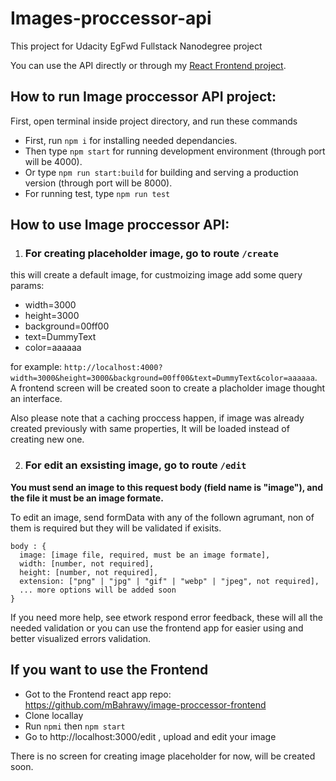 # Images-proccessor-api
This project for Udacity EgFwd Fullstack Nanodegree project 

You can use the API directly or through my [React Frontend project](https://github.com/mBahrawy/image-proccessor-frontend).


## How to run Image proccessor API project:
First, open terminal inside project directory, and run these commands

- First, run `npm i` for installing needed dependancies.
- Then type `npm start` for running development environment (through port will be 4000).
- Or type `npm run start:build` for building and serving a production version (through port will be 8000).
- For running test, type `npm run test`


## How to use Image proccessor API:

1. ### For creating placeholder image, go to route `/create`
this will create a default image, for custmoizing image add some query params:

  - width=3000
  - height=3000
  - background=00ff00
  - text=DummyText
  - color=aaaaaa

for example: `http://localhost:4000?width=3000&height=3000&background=00ff00&text=DummyText&color=aaaaaa`.
A frontend screen will be created soon to create a placholder image thought an interface.

Also please note that a caching proccess happen, if image was already created previously with same properties, It will be loaded instead of creating new one.


2. ### For edit an exsisting image, go to route `/edit`
**You must send an image to this request body (field name is "image"), and the file it must be an image formate.**

To edit an image, send formData with any of the follown agrumant, non of them is required but they will be validated if exisits.

```
body : {
  image: [image file, required, must be an image formate],
  width: [number, not required],
  height: [number, not required],
  extension: ["png" | "jpg" | "gif" | "webp" | "jpeg", not required],
  ... more options will be added soon
}
```
If you need more help, see etwork respond error feedback, these will all the needed validation 
or you can use the frontend app for easier using and better visualized errors validation.


## If you want to use the Frontend

  - Got to the Frontend react app repo: https://github.com/mBahrawy/image-proccessor-frontend
  - Clone locallay
  - Run `npmi` then `npm start`
  - Go to http://localhost:3000/edit , upload and edit your image

There is no screen for creating image placeholder for now, will be created soon.
